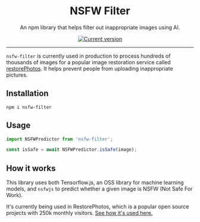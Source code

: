 <div align="center">
  <div>
    <h1 align="center">NSFW Filter</h1>
  </div>
	<p>An npm library that helps filter out inappropriate images using AI.

<a href="https://www.npmjs.com/package/nsfw-filter"><img src="https://img.shields.io/npm/v/nsfw-filter" alt="Current version"></a>

</div>

---

`nsfw-filter` is currently used in production to process hundreds of thousands of images for a popular image restoration service called <a href="https://www.restorephotos.io/">restorePhotos</a>. It helps prevent people from uploading inappropriate pictures.

## Installation

`npm i nsfw-filter`

## Usage

```js
import NSFWPredictor from 'nsfw-filter';

const isSafe = await NSFWPredictor.isSafe(image);
```

## How it works

This library uses both Tensorflow.js, an OSS library for machine learning models, and `nsfwjs` to predict whether a given image is NSFW (Not Safe For Work).

It's currently being used in RestorePhotos, which is a popular open source projects with 250k monthly visitors. [See how it's used here.](https://github.com/Nutlope/restorePhotos/blob/main/pages/restore.tsx#L45)
